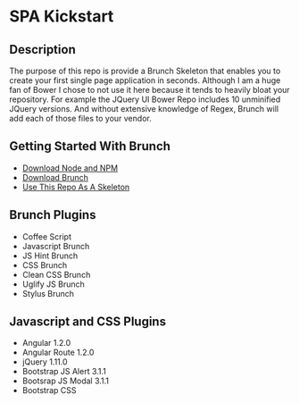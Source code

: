# SPA Kickstart

## Description
The purpose of this repo is provide a Brunch Skeleton that enables you to create your first single page application in seconds. Although I am a huge fan of Bower I chose to not use it here because it tends to heavily bloat your repository. For example the JQuery UI Bower Repo includes 10 unminified JQuery versions. And without extensive knowledge of Regex, Brunch will add each of those files to your vendor. 

## Getting Started With Brunch
* <a href="http://nodejs.org/download/">Download Node and NPM</a>
* <a href="http://brunch.io/">Download Brunch</a>
* <a href="http://brunch.io/skeletons.html">Use This Repo As A Skeleton</a>

## Brunch Plugins
* Coffee Script
* Javascript Brunch
* JS Hint Brunch
* CSS Brunch
* Clean CSS Brunch
* Uglify JS Brunch
* Stylus Brunch

## Javascript and CSS Plugins
* Angular 1.2.0
* Angular Route 1.2.0
* jQuery 1.11.0
* Bootstrap JS Alert 3.1.1
* Bootsrap JS Modal 3.1.1
* Bootstrap CSS